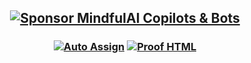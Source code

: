 
## <p align="center"> [![Sponsor MindfulAI Copilots & Bots](https://img.shields.io/badge/Sponsor-MindfulAI%20Copilots%20%26%20Bots-brightgreen?logo=GitHub)](https://github.com/sponsors/MindfulAI-Copilots-Bots) 


### <p align="center"> [![Auto Assign](https://github.com/AI-Powered-Bots/demo-repository/actions/workflows/auto-assign.yml/badge.svg)](https://github.com/AI-Powered-Bots/demo-repository/actions/workflows/auto-assign.yml) [![Proof HTML](https://github.com/AI-Powered-Bots/demo-repository/actions/workflows/proof-html.yml/badge.svg)](https://github.com/AI-Powered-Bots/demo-repository/actions/workflows/proof-html.yml)  

#




<!-- 

# <p align="center"> ![Painted-By-Human-Not-By-AI-Badge-white](https://github.com/MindfulAI-Copilots-Bots/.github/assets/113218619/62fcf1a0-5a8b-423f-83a7-56d259e08f23)   <img width="131" alt="Painted-By-Human-Not-By-AI-Badge-black@2x" src="https://github.com/MindfulAI-Copilots-Bots/.github/assets/113218619/914c6ecf-9c6f-4183-a4e7-48d9487767ed">  <img width="131" alt="Produced-By-Human-Not-By-AI-Badge-white@2x" src="https://github.com/MindfulAI-Copilots-Bots/.github/assets/113218619/1fa134c0-6ae2-4b87-b265-947c2b4f5e77">  <img width="131" alt="Produced-By-Human-Not -By-AI-Badge-black@2x" src="https://github.com/MindfulAI-Copilots-Bots/.github/assets/113218619/af91bbe5-8357-4722-a94e-5c68f98b0a2a">  <img width="131" alt="Written-By-Human-Not-By-AI-Badge-white@2x" src="https://github.com/MindfulAI-Copilots-Bots/.github/assets/113218619/d347b3ff-8062-4ea0-83ad-5ec63fdf4889">   <img width="131" alt="Written-By-Human-Not-By-AI-Badge-black@2x" src="https://github.com/MindfulAI-Copilots-Bots/.github/assets/113218619/5a8840d2-6ff8-4170-ae1e-566e23fb0ed4">

  <!-- 






